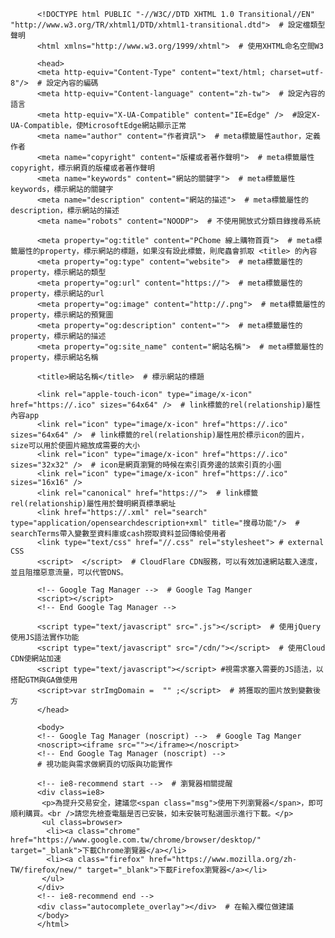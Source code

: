 
          <!DOCTYPE html PUBLIC "-//W3C//DTD XHTML 1.0 Transitional//EN" "http://www.w3.org/TR/xhtml1/DTD/xhtml1-transitional.dtd">  # 設定檔類型聲明
          <html xmlns="http://www.w3.org/1999/xhtml">  # 使用XHTML命名空間W3 

          <head>
          <meta http-equiv="Content-Type" content="text/html; charset=utf-8"/>  # 設定內容的編碼
          <meta http-equiv="Content-language" content="zh-tw">  # 設定內容的語言
          <meta http-equiv="X-UA-Compatible" content="IE=Edge" />  #設定X-UA-Compatible，使MicrosoftEdge網站顯示正常
          <meta name="author" content="作者資訊">  # meta標籤屬性author，定義作者
          <meta name="copyright" content="版權或者著作聲明">  # meta標籤屬性copyright，標示網頁的版權或者著作聲明
          <meta name="keywords" content="網站的關鍵字">  # meta標籤屬性keywords，標示網站的關鍵字
          <meta name="description" content="網站的描述">  # meta標籤屬性的description，標示網站的描述
          <meta name="robots" content="NOODP">  # 不使用開放式分類目錄搜尋系統

          <meta property="og:title" content="PChome 線上購物首頁">  # meta標籤屬性的property，標示網站的標題，如果沒有設此標籤，則爬蟲會抓取 <title> 的內容
          <meta property="og:type" content="website">  # meta標籤屬性的property，標示網站的類型
          <meta property="og:url" content="https://">  # meta標籤屬性的property，標示網站的url
          <meta property="og:image" content="http://.png">  # meta標籤屬性的property，標示網站的預覽圖
          <meta property="og:description" content="">  # meta標籤屬性的property，標示網站的描述
          <meta property="og:site_name" content="網站名稱">  # meta標籤屬性的property，標示網站名稱

          <title>網站名稱</title>  # 標示網站的標題

          <link rel="apple-touch-icon" type="image/x-icon" href="https://.ico" sizes="64x64" />  # link標籤的rel(relationship)屬性內容app
          <link rel="icon" type="image/x-icon" href="https://.ico" sizes="64x64" />  # link標籤的rel(relationship)屬性用於標示icon的圖片，size可以用於使圖片縮放成需要的大小
          <link rel="icon" type="image/x-icon" href="https://.ico" sizes="32x32" />  # icon是網頁瀏覽的時候在索引頁旁邊的該索引頁的小圖
          <link rel="icon" type="image/x-icon" href="https://.ico" sizes="16x16" /> 
          <link rel="canonical" href="https://">  # link標籤rel(relationship)屬性用於聲明網頁標準網址
          <link href="https://.xml" rel="search" type="application/opensearchdescription+xml" title="搜尋功能"/>  # searchTerms帶入變數至資料庫或cash撈取資料並回傳給使用者
          <link type="text/css" href="//.css" rel="stylesheet"> # external CSS
          <script>  </script>  # CloudFlare CDN服務，可以有效加速網站載入速度，並且阻擋惡意流量，可以代管DNS。

          <!-- Google Tag Manager -->  # Google Tag Manger
          <script></script>
          <!-- End Google Tag Manager -->

          <script type="text/javascript" src=".js"></script>  # 使用jQuery使用JS語法實作功能
          <script type="text/javascript" src="/cdn/"></script>  # 使用Cloud CDN使網站加速
          <script type="text/javascript"></script> #視需求塞入需要的JS語法，以搭配GTM與GA做使用
          <script>var strImgDomain =  "" ;</script>  # 將獲取的圖片放到變數後方
          </head>

          <body>
          <!-- Google Tag Manager (noscript) -->  # Google Tag Manger
          <noscript><iframe src=""></iframe></noscript>
          <!-- End Google Tag Manager (noscript) -->
          # 視功能與需求做網頁的切版與功能實作

          <!-- ie8-recommend start -->  # 瀏覽器相關提醒
          <div class=ie8>
           <p>為提升交易安全，建議您<span class="msg">使用下列瀏覽器</span>，即可順利購買。<br />請您先檢查電腦是否已安裝，如未安裝可點選圖示進行下載。</p>
           <ul class=browser>
            <li><a class="chrome" href="https://www.google.com.tw/chrome/browser/desktop/" target="_blank">下載Chrome瀏覽器</a></li>
            <li><a class="firefox" href="https://www.mozilla.org/zh-TW/firefox/new/" target="_blank">下載Firefox瀏覽器</a></li>
           </ul>
          </div>
          <!-- ie8-recommend end -->
          <div class="autocomplete_overlay"></div>  # 在輸入欄位做建議
          </body>
          </html>
